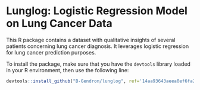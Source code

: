 # Lunglog: Logistic Regression Model on Lung Cancer Data
This R package contains a dataset with qualitative insights of several patients concerning lung cancer diagnosis. It leverages logistic regression for lung cancer prediction purposes.

To install the package, make sure that you have the `devtools` library loaded in your R environment, then use the following line:

```r
devtools::install_github("B-Gendron/lunglog", ref='14aa93643aeea0ef6fa245789a3773ff5f78c8d5')
``` 
